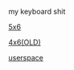 my keyboard shit

[5x6](https://github.com/kx1999/qmk_firmware/tree/master/keyboards/handwired/dactyl_manuform/5x6/keymaps/kylex)

[4x6(OLD)](https://github.com/kx1999/qmk_firmware/tree/master/keyboards/handwired/dactyl_manuform/4x6/keymaps/kylex)

[userspace](https://github.com/kx1999/qmk_firmware/tree/master/users/kylex)

